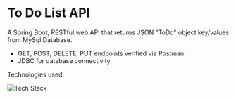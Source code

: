 # To Do List API

A Spring Boot, RESTful web API that returns JSON "ToDo" object key/values from MySql Database.

<ul>
<li>GET, POST, DELETE, PUT endpoints verified via Postman.</li>
<li>JDBC for database connectivity</li>
</ul>



Technologies used:

![Tech Stack](https://skills.thijs.gg/icons?i=java,spring,git,maven,mysql)